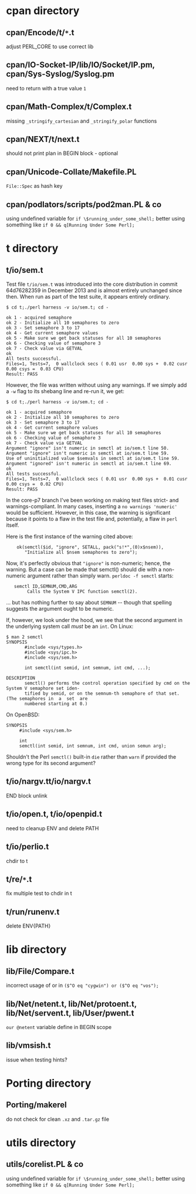 
# cpan directory

## cpan/Encode/t/`*`.t

adjust PERL_CORE to use correct lib

## cpan/IO-Socket-IP/lib/IO/Socket/IP.pm, cpan/Sys-Syslog/Syslog.pm

need to return with a true value `1`

## cpan/Math-Complex/t/Complex.t

missing `_stringify_cartesian` and `_stringify_polar` functions

## cpan/NEXT/t/next.t

should not print plan in BEGIN block - optional

## cpan/Unicode-Collate/Makefile.PL

`File::Spec` as hash key

## cpan/podlators/scripts/pod2man.PL & co

using undefined variable for `if \$running_under_some_shell;`
better using something like `if 0 && q[Running Under Some Perl];`

# t directory

## t/io/sem.t

Test file `t/io/sem.t` was introduced into the core distribution in commit 64d76282359 in December 2013 and is almost entirely unchanged since then.  When run as part of the test suite, it appears entirely ordinary.
```
$ cd t;./perl harness -v io/sem.t; cd -

ok 1 - acquired semaphore
ok 2 - Initialize all 10 semaphores to zero
ok 3 - Set semaphore 3 to 17
ok 4 - Get current semaphore values
ok 5 - Make sure we get back statuses for all 10 semaphores
ok 6 - Checking value of semaphore 3
ok 7 - Check value via GETVAL
ok
All tests successful.
Files=1, Tests=7,  0 wallclock secs ( 0.01 usr  0.00 sys +  0.02 cusr  0.00 csys =  0.03 CPU)
Result: PASS
```
However, the file was written without using any warnings.  If we simply add a `-w` flag to its shebang line and re-run it, we get:
```
$ cd t;./perl harness -v io/sem.t; cd -

ok 1 - acquired semaphore
ok 2 - Initialize all 10 semaphores to zero
ok 3 - Set semaphore 3 to 17
ok 4 - Get current semaphore values
ok 5 - Make sure we get back statuses for all 10 semaphores
ok 6 - Checking value of semaphore 3
ok 7 - Check value via GETVAL
Argument "ignore" isn't numeric in semctl at io/sem.t line 50.
Argument "ignore" isn't numeric in semctl at io/sem.t line 59.
Use of uninitialized value $semvals in semctl at io/sem.t line 59.
Argument "ignored" isn't numeric in semctl at io/sem.t line 69.
ok
All tests successful.
Files=1, Tests=7,  0 wallclock secs ( 0.01 usr  0.00 sys +  0.01 cusr  0.00 csys =  0.02 CPU)
Result: PASS
```
In the core-p7 branch I've been working on making test files strict- and warnings-compliant.  In many cases, inserting a `no warnings 'numeric'` would be sufficient.  However, in this case, the warning is significant because it points to a flaw in the test file and, potentially, a flaw in `perl` itself.

Here is the first instance of the warning cited above:
```
    ok(semctl($id, "ignore", SETALL, pack("s!*",(0)x$nsem)),
       "Initialize all $nsem semaphores to zero");
```
Now, it's perfectly obvious that `"ignore"` is non-numeric; hence, the warning.  But a case can be made that semctl() should die with a non-numeric argument rather than simply warn.  `perldoc -f semctl` starts:
```
   semctl ID,SEMNUM,CMD,ARG
        Calls the System V IPC function semctl(2).
```
... but has nothing further to say about `SEMNUM` -- though that spelling suggests the argument ought to be numeric.

If, however, we look under the hood, we see that the second argument in the underlying system call *must* be an `int`.  On Linux:
```
$ man 2 semctl
SYNOPSIS
       #include <sys/types.h>
       #include <sys/ipc.h>
       #include <sys/sem.h>

       int semctl(int semid, int semnum, int cmd, ...);

DESCRIPTION
       semctl() performs the control operation specified by cmd on the System V semaphore set iden‐
       tified by semid, or on the semnum-th semaphore of that set.  (The semaphores in  a  set  are
       numbered starting at 0.)
```
On OpenBSD:
```
SYNOPSIS
     #include <sys/sem.h>

     int
     semctl(int semid, int semnum, int cmd, union semun arg);

```
Shouldn't the Perl `semctl()` built-in `die` rather than `warn` if provided the wrong type for its second argument?


## t/io/nargv.tt/io/nargv.t

END block unlink

## t/io/open.t, t/io/openpid.t

need to cleanup ENV and delete PATH

## t/io/perlio.t

chdir to t

## t/re/`*`.t

fix multiple test to chdir in t

## t/run/runenv.t

delete ENV{PATH}

# lib directory

## lib/File/Compare.t

incorrect usage of or in `($^O eq "cygwin") or ($^O eq "vos");`

## lib/Net/netent.t, lib/Net/protoent.t, lib/Net/servent.t, lib/User/pwent.t

`our @netent` variable define in BEGIN scope

## lib/vmsish.t

issue when testing hints?

# Porting directory

## Porting/makerel

do not check for clean `.xz` and `.tar.gz` file

# utils directory

## utils/corelist.PL & co

using undefined variable for `if \$running_under_some_shell;`
better using something like `if 0 && q[Running Under Some Perl];`


